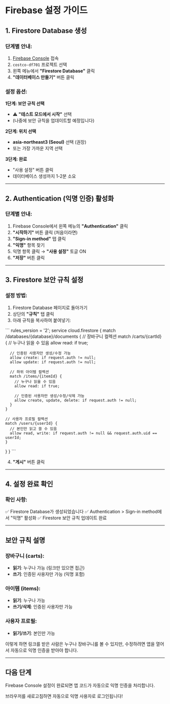 # Firebase 설정 가이드

## 1. Firestore Database 생성

### 단계별 안내:

1. [Firebase Console](https://console.firebase.google.com/) 접속
2. `costco-df701` 프로젝트 선택
3. 왼쪽 메뉴에서 **"Firestore Database"** 클릭
4. **"데이터베이스 만들기"** 버튼 클릭

### 설정 옵션:

**1단계: 보안 규칙 선택**
- ⚠️ **"테스트 모드에서 시작"** 선택
- (나중에 보안 규칙을 업데이트할 예정입니다)

**2단계: 위치 선택**
- **asia-northeast3 (Seoul)** 선택 (권장)
- 또는 가장 가까운 지역 선택

**3단계: 완료**
- "사용 설정" 버튼 클릭
- 데이터베이스 생성까지 1-2분 소요

---

## 2. Authentication (익명 인증) 활성화

### 단계별 안내:

1. Firebase Console에서 왼쪽 메뉴의 **"Authentication"** 클릭
2. **"시작하기"** 버튼 클릭 (처음이라면)
3. **"Sign-in method"** 탭 클릭
4. **"익명"** 항목 찾기
5. 익명 항목 클릭 → **"사용 설정"** 토글 ON
6. **"저장"** 버튼 클릭

---

## 3. Firestore 보안 규칙 설정

### 설정 방법:

1. Firestore Database 페이지로 돌아가기
2. 상단의 **"규칙"** 탭 클릭
3. 아래 규칙을 복사하여 붙여넣기:

\`\`\`
rules_version = '2';
service cloud.firestore {
  match /databases/{database}/documents {
    // 장바구니 컬렉션
    match /carts/{cartId} {
      // 누구나 읽을 수 있음
      allow read: if true;

      // 인증된 사용자만 생성/수정 가능
      allow create: if request.auth != null;
      allow update: if request.auth != null;

      // 하위 아이템 컬렉션
      match /items/{itemId} {
        // 누구나 읽을 수 있음
        allow read: if true;

        // 인증된 사용자만 생성/수정/삭제 가능
        allow create, update, delete: if request.auth != null;
      }
    }

    // 사용자 프로필 컬렉션
    match /users/{userId} {
      // 본인만 읽고 쓸 수 있음
      allow read, write: if request.auth != null && request.auth.uid == userId;
    }
  }
}
\`\`\`

4. **"게시"** 버튼 클릭

---

## 4. 설정 완료 확인

### 확인 사항:

✅ Firestore Database가 생성되었습니다
✅ Authentication > Sign-in method에서 "익명" 활성화
✅ Firestore 보안 규칙 업데이트 완료

---

## 보안 규칙 설명

### 장바구니 (carts):
- **읽기**: 누구나 가능 (링크만 있으면 접근)
- **쓰기**: 인증된 사용자만 가능 (익명 포함)

### 아이템 (items):
- **읽기**: 누구나 가능
- **쓰기/삭제**: 인증된 사용자만 가능

### 사용자 프로필:
- **읽기/쓰기**: 본인만 가능

이렇게 하면 링크를 받은 사람은 누구나 장바구니를 볼 수 있지만, 수정하려면 앱을 열어서 자동으로 익명 인증을 받아야 합니다.

---

## 다음 단계

Firebase Console 설정이 완료되면 앱 코드가 자동으로 익명 인증을 처리합니다.

브라우저를 새로고침하면 자동으로 익명 사용자로 로그인됩니다!
